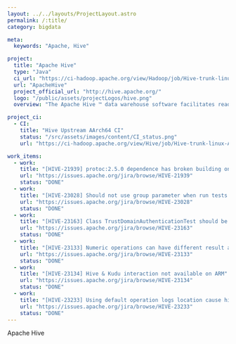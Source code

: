 ```yaml
---
layout: ../../layouts/ProjectLayout.astro
permalink: /:title/
category: bigdata

meta:
  keywords: "Apache, Hive"

project:
  title: "Apache Hive"
  type: "Java"
  ci_url: "https://ci-hadoop.apache.org/view/Hadoop/job/Hive-trunk-linux-ARM/"
  url: "ApacheHive"
  project_official_url: "http://hive.apache.org/"
  logo: "/public/assets/projectLogos/hive.png"
  overview: "The Apache Hive ™ data warehouse software facilitates reading, writing, and managing large datasets residing in distributed storage using SQL. Structure can be projected onto data already in storage. A command line tool and JDBC driver are provided to connect users to Hive."

project_ci:
  - CI:
    title: "Hive Upstream AArch64 CI"
    status: "/src/assets/images/content/CI_status.png"
    url: "https://ci-hadoop.apache.org/view/Hive/job/Hive-trunk-linux-ARM/"

work_items:
  - work:
    title: "[HIVE-21939] protoc:2.5.0 dependence has broken building on aarch64"
    url: "https://issues.apache.org/jira/browse/HIVE-21939"
    status: "DONE"
  - work:
    title: "[HIVE-23028] Should not use group parameter when run tests in standalone-metastore-common"
    url: "https://issues.apache.org/jira/browse/HIVE-23028"
    status: "DONE"
  - work:
    title: "[HIVE-23163] Class TrustDomainAuthenticationTest should be abstract"
    url: "https://issues.apache.org/jira/browse/HIVE-23163"
    status: "DONE"
  - work:
    title: "[HIVE-23133] Numeric operations can have different result across hardware archs"
    url: "https://issues.apache.org/jira/browse/HIVE-23133"
    status: "DONE"
  - work:
    title: "[HIVE-23134] Hive & Kudu interaction not available on ARM"
    url: "https://issues.apache.org/jira/browse/HIVE-23134"
    status: "DONE"
  - work:
    title: "[HIVE-23233] Using default operation logs location cause hive service session testing failed"
    url: "https://issues.apache.org/jira/browse/HIVE-23233"
    status: "DONE"
---
```


<p>Apache Hive</p>
